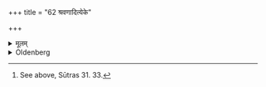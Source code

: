 +++
title = "62 श्रवणादित्येके"

+++

<details><summary>मूलम्</summary>

श्रवणादित्येके ६२
</details>

<details><summary>Oldenberg</summary>

62. [^17]  (Or rather) from (the time of) his being taught (the Jyeṣṭhasāmans, after the whole preparatory time, or after one third of that time), according to some (teachers).


[^17]:  See above, Sūtras 31. 33.
</details>
